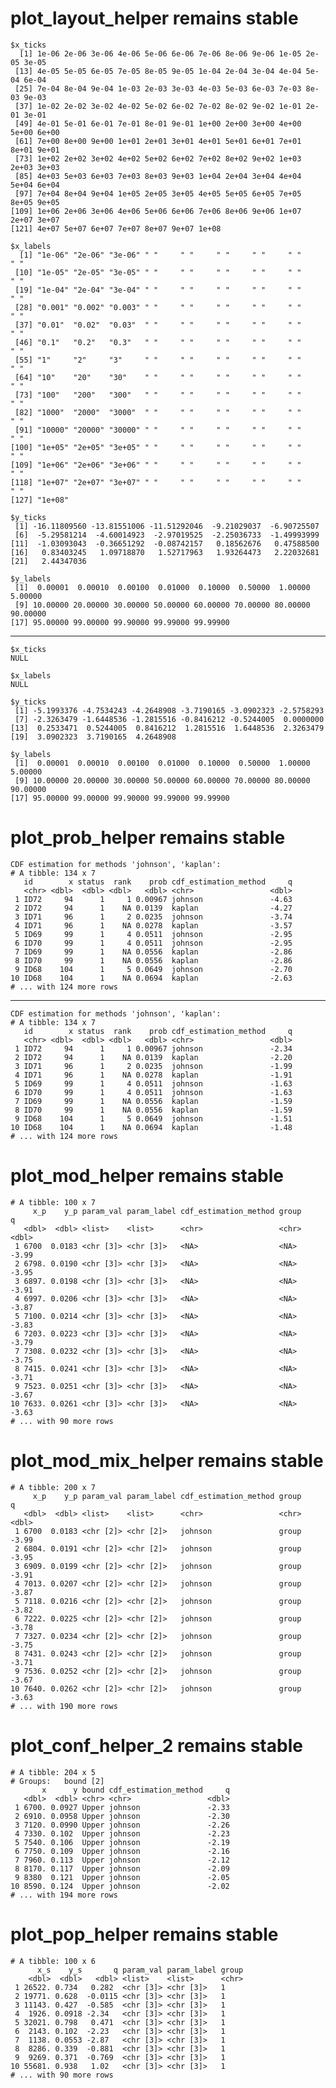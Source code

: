 # plot_layout_helper remains stable

    $x_ticks
      [1] 1e-06 2e-06 3e-06 4e-06 5e-06 6e-06 7e-06 8e-06 9e-06 1e-05 2e-05 3e-05
     [13] 4e-05 5e-05 6e-05 7e-05 8e-05 9e-05 1e-04 2e-04 3e-04 4e-04 5e-04 6e-04
     [25] 7e-04 8e-04 9e-04 1e-03 2e-03 3e-03 4e-03 5e-03 6e-03 7e-03 8e-03 9e-03
     [37] 1e-02 2e-02 3e-02 4e-02 5e-02 6e-02 7e-02 8e-02 9e-02 1e-01 2e-01 3e-01
     [49] 4e-01 5e-01 6e-01 7e-01 8e-01 9e-01 1e+00 2e+00 3e+00 4e+00 5e+00 6e+00
     [61] 7e+00 8e+00 9e+00 1e+01 2e+01 3e+01 4e+01 5e+01 6e+01 7e+01 8e+01 9e+01
     [73] 1e+02 2e+02 3e+02 4e+02 5e+02 6e+02 7e+02 8e+02 9e+02 1e+03 2e+03 3e+03
     [85] 4e+03 5e+03 6e+03 7e+03 8e+03 9e+03 1e+04 2e+04 3e+04 4e+04 5e+04 6e+04
     [97] 7e+04 8e+04 9e+04 1e+05 2e+05 3e+05 4e+05 5e+05 6e+05 7e+05 8e+05 9e+05
    [109] 1e+06 2e+06 3e+06 4e+06 5e+06 6e+06 7e+06 8e+06 9e+06 1e+07 2e+07 3e+07
    [121] 4e+07 5e+07 6e+07 7e+07 8e+07 9e+07 1e+08
    
    $x_labels
      [1] "1e-06" "2e-06" "3e-06" " "     " "     " "     " "     " "     " "    
     [10] "1e-05" "2e-05" "3e-05" " "     " "     " "     " "     " "     " "    
     [19] "1e-04" "2e-04" "3e-04" " "     " "     " "     " "     " "     " "    
     [28] "0.001" "0.002" "0.003" " "     " "     " "     " "     " "     " "    
     [37] "0.01"  "0.02"  "0.03"  " "     " "     " "     " "     " "     " "    
     [46] "0.1"   "0.2"   "0.3"   " "     " "     " "     " "     " "     " "    
     [55] "1"     "2"     "3"     " "     " "     " "     " "     " "     " "    
     [64] "10"    "20"    "30"    " "     " "     " "     " "     " "     " "    
     [73] "100"   "200"   "300"   " "     " "     " "     " "     " "     " "    
     [82] "1000"  "2000"  "3000"  " "     " "     " "     " "     " "     " "    
     [91] "10000" "20000" "30000" " "     " "     " "     " "     " "     " "    
    [100] "1e+05" "2e+05" "3e+05" " "     " "     " "     " "     " "     " "    
    [109] "1e+06" "2e+06" "3e+06" " "     " "     " "     " "     " "     " "    
    [118] "1e+07" "2e+07" "3e+07" " "     " "     " "     " "     " "     " "    
    [127] "1e+08"
    
    $y_ticks
     [1] -16.11809560 -13.81551006 -11.51292046  -9.21029037  -6.90725507
     [6]  -5.29581214  -4.60014923  -2.97019525  -2.25036733  -1.49993999
    [11]  -1.03093043  -0.36651292  -0.08742157   0.18562676   0.47588500
    [16]   0.83403245   1.09718870   1.52717963   1.93264473   2.22032681
    [21]   2.44347036
    
    $y_labels
     [1]  0.00001  0.00010  0.00100  0.01000  0.10000  0.50000  1.00000  5.00000
     [9] 10.00000 20.00000 30.00000 50.00000 60.00000 70.00000 80.00000 90.00000
    [17] 95.00000 99.00000 99.90000 99.99000 99.99900
    

---

    $x_ticks
    NULL
    
    $x_labels
    NULL
    
    $y_ticks
     [1] -5.1993376 -4.7534243 -4.2648908 -3.7190165 -3.0902323 -2.5758293
     [7] -2.3263479 -1.6448536 -1.2815516 -0.8416212 -0.5244005  0.0000000
    [13]  0.2533471  0.5244005  0.8416212  1.2815516  1.6448536  2.3263479
    [19]  3.0902323  3.7190165  4.2648908
    
    $y_labels
     [1]  0.00001  0.00010  0.00100  0.01000  0.10000  0.50000  1.00000  5.00000
     [9] 10.00000 20.00000 30.00000 50.00000 60.00000 70.00000 80.00000 90.00000
    [17] 95.00000 99.00000 99.90000 99.99000 99.99900
    

# plot_prob_helper remains stable

    CDF estimation for methods 'johnson', 'kaplan':
    # A tibble: 134 x 7
       id        x status  rank    prob cdf_estimation_method     q
       <chr> <dbl>  <dbl> <dbl>   <dbl> <chr>                 <dbl>
     1 ID72     94      1     1 0.00967 johnson               -4.63
     2 ID72     94      1    NA 0.0139  kaplan                -4.27
     3 ID71     96      1     2 0.0235  johnson               -3.74
     4 ID71     96      1    NA 0.0278  kaplan                -3.57
     5 ID69     99      1     4 0.0511  johnson               -2.95
     6 ID70     99      1     4 0.0511  johnson               -2.95
     7 ID69     99      1    NA 0.0556  kaplan                -2.86
     8 ID70     99      1    NA 0.0556  kaplan                -2.86
     9 ID68    104      1     5 0.0649  johnson               -2.70
    10 ID68    104      1    NA 0.0694  kaplan                -2.63
    # ... with 124 more rows

---

    CDF estimation for methods 'johnson', 'kaplan':
    # A tibble: 134 x 7
       id        x status  rank    prob cdf_estimation_method     q
       <chr> <dbl>  <dbl> <dbl>   <dbl> <chr>                 <dbl>
     1 ID72     94      1     1 0.00967 johnson               -2.34
     2 ID72     94      1    NA 0.0139  kaplan                -2.20
     3 ID71     96      1     2 0.0235  johnson               -1.99
     4 ID71     96      1    NA 0.0278  kaplan                -1.91
     5 ID69     99      1     4 0.0511  johnson               -1.63
     6 ID70     99      1     4 0.0511  johnson               -1.63
     7 ID69     99      1    NA 0.0556  kaplan                -1.59
     8 ID70     99      1    NA 0.0556  kaplan                -1.59
     9 ID68    104      1     5 0.0649  johnson               -1.51
    10 ID68    104      1    NA 0.0694  kaplan                -1.48
    # ... with 124 more rows

# plot_mod_helper remains stable

    # A tibble: 100 x 7
         x_p    y_p param_val param_label cdf_estimation_method group     q
       <dbl>  <dbl> <list>    <list>      <chr>                 <chr> <dbl>
     1 6700  0.0183 <chr [3]> <chr [3]>   <NA>                  <NA>  -3.99
     2 6798. 0.0190 <chr [3]> <chr [3]>   <NA>                  <NA>  -3.95
     3 6897. 0.0198 <chr [3]> <chr [3]>   <NA>                  <NA>  -3.91
     4 6997. 0.0206 <chr [3]> <chr [3]>   <NA>                  <NA>  -3.87
     5 7100. 0.0214 <chr [3]> <chr [3]>   <NA>                  <NA>  -3.83
     6 7203. 0.0223 <chr [3]> <chr [3]>   <NA>                  <NA>  -3.79
     7 7308. 0.0232 <chr [3]> <chr [3]>   <NA>                  <NA>  -3.75
     8 7415. 0.0241 <chr [3]> <chr [3]>   <NA>                  <NA>  -3.71
     9 7523. 0.0251 <chr [3]> <chr [3]>   <NA>                  <NA>  -3.67
    10 7633. 0.0261 <chr [3]> <chr [3]>   <NA>                  <NA>  -3.63
    # ... with 90 more rows

# plot_mod_mix_helper remains stable

    # A tibble: 200 x 7
         x_p    y_p param_val param_label cdf_estimation_method group     q
       <dbl>  <dbl> <list>    <list>      <chr>                 <chr> <dbl>
     1 6700  0.0183 <chr [2]> <chr [2]>   johnson               group -3.99
     2 6804. 0.0191 <chr [2]> <chr [2]>   johnson               group -3.95
     3 6909. 0.0199 <chr [2]> <chr [2]>   johnson               group -3.91
     4 7013. 0.0207 <chr [2]> <chr [2]>   johnson               group -3.87
     5 7118. 0.0216 <chr [2]> <chr [2]>   johnson               group -3.82
     6 7222. 0.0225 <chr [2]> <chr [2]>   johnson               group -3.78
     7 7327. 0.0234 <chr [2]> <chr [2]>   johnson               group -3.75
     8 7431. 0.0243 <chr [2]> <chr [2]>   johnson               group -3.71
     9 7536. 0.0252 <chr [2]> <chr [2]>   johnson               group -3.67
    10 7640. 0.0262 <chr [2]> <chr [2]>   johnson               group -3.63
    # ... with 190 more rows

# plot_conf_helper_2 remains stable

    # A tibble: 204 x 5
    # Groups:   bound [2]
           x      y bound cdf_estimation_method     q
       <dbl>  <dbl> <chr> <chr>                 <dbl>
     1 6700. 0.0927 Upper johnson               -2.33
     2 6910. 0.0958 Upper johnson               -2.30
     3 7120. 0.0990 Upper johnson               -2.26
     4 7330. 0.102  Upper johnson               -2.23
     5 7540. 0.106  Upper johnson               -2.19
     6 7750. 0.109  Upper johnson               -2.16
     7 7960. 0.113  Upper johnson               -2.12
     8 8170. 0.117  Upper johnson               -2.09
     9 8380  0.121  Upper johnson               -2.05
    10 8590. 0.124  Upper johnson               -2.02
    # ... with 194 more rows

# plot_pop_helper remains stable

    # A tibble: 100 x 6
          x_s    y_s       q param_val param_label group
        <dbl>  <dbl>   <dbl> <list>    <list>      <chr>
     1 26522. 0.734   0.282  <chr [3]> <chr [3]>   1    
     2 19771. 0.628  -0.0115 <chr [3]> <chr [3]>   1    
     3 11143. 0.427  -0.585  <chr [3]> <chr [3]>   1    
     4  1926. 0.0918 -2.34   <chr [3]> <chr [3]>   1    
     5 32021. 0.798   0.471  <chr [3]> <chr [3]>   1    
     6  2143. 0.102  -2.23   <chr [3]> <chr [3]>   1    
     7  1138. 0.0553 -2.87   <chr [3]> <chr [3]>   1    
     8  8286. 0.339  -0.881  <chr [3]> <chr [3]>   1    
     9  9269. 0.371  -0.769  <chr [3]> <chr [3]>   1    
    10 55681. 0.938   1.02   <chr [3]> <chr [3]>   1    
    # ... with 90 more rows

